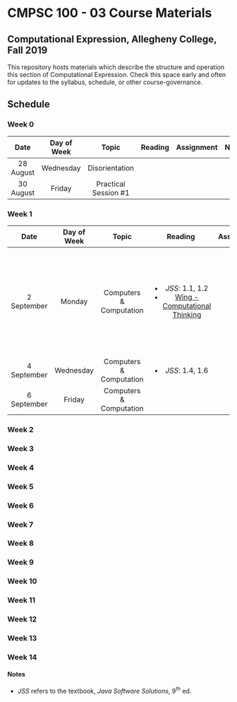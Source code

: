 # CMPSC 100 - 03 Course Materials
## Computational Expression, Allegheny College, Fall 2019
This repository hosts materials which describe the structure and operation this section of Computational Expression. Check this space early and often for updates to the syllabus, schedule, or other course-governance.
## Schedule
### Week 0
|**Date**    |**Day of Week**|**Topic**              |**Reading**    |**Assignment**|**Notes**|
|:----------:|:-------------:|:---------------------:|:-------------:|:------------:|:-------:|
|28 August   |Wednesday      |Disorientation         |               |              |         |
|30 August   |Friday         |Practical Session #1   |               |              |         |
### Week 1
|**Date**    |**Day of Week**|**Topic**              |**Reading**    |**Assignment**|**Notes**|
|:----------:|:-------------:|:---------------------:|:------------------------------------------------------------------------------------------:|:------------:|:-----------------------------------------------------------:|
|2 September |Monday         |Computers & Computation|<ul><li>_JSS_: 1.1, 1.2</li><li>[Wing - Computational Thinking](Readings/Wing%20-%20Computational%20Thinking.pdf)</li></ul>|              |Yes, we labor on Labor Day; but not too much: there's no lab!|
|4 September |Wednesday      |Computers & Computation|<ul><li>_JSS_: 1.4, 1.6</li>|              |          |
|6 September |Friday         |Computers & Computation|          |          |          |
### Week 2
### Week 3
### Week 4
### Week 5
### Week 6
### Week 7
### Week 8
### Week 9
### Week 10
### Week 11
### Week 12
### Week 13
### Week 14
#### Notes
* _JSS_ refers to the textbook, _Java Software Solutions_, 9<sup>th</sup> ed.
